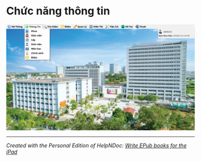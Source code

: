 # Chức năng thông tin

![Image](<lib/Screenshot%202023-12-04%20101126.png>)

***
_Created with the Personal Edition of HelpNDoc: [Write EPub books for the iPad](<https://www.helpndoc.com/create-epub-ebooks>)_
